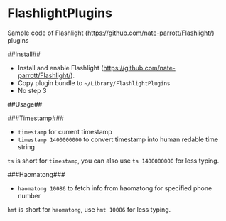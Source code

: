 FlashlightPlugins
=================

Sample code of Flashlight (https://github.com/nate-parrott/Flashlight/) plugins

##Install##

- Install and enable Flashlight (https://github.com/nate-parrott/Flashlight/).
- Copy plugin bundle to `~/Library/FlashlightPlugins`
- No step 3

##Usage##

###Timestamp###

- `timestamp` for current timestamp
- `timestamp 1400000000` to convert timestamp into human redable time string

`ts` is short for `timestamp`, you can also use `ts 1400000000` for less typing.

###Haomatong###

- `haomatong 10086` to fetch info from haomatong for specified phone number

`hmt` is short for `haomatong`, use `hmt 10086` for less typing.